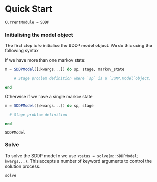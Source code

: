 # Quick Start

```@meta
CurrentModule = SDDP
```

### Initialising the model object
The first step is to initialise the SDDP model object. We do this using the following syntax:

If we have more than one markov state:
```julia
m = SDDPModel([;kwargs...]) do sp, stage, markov_state

    # Stage problem definition where `sp` is a `JuMP.Model`object,

end
```


Otherwise if we have a single markov state
```julia
m = SDDPModel([;kwargs...]) do sp, stage

  # Stage problem definition

end
```

```@docs
SDDPModel
```

### Solve

To solve the SDDP model `m` we use `status = solve(m::SDDPModel; kwargs...)`.
This accepts a number of keyword arguments to control the solution process.

```@docs
solve
```
